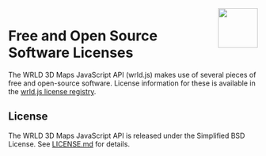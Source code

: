 <a href="https://www.wrld3d.com/">
    <img src="https://cdn2.wrld3d.com/wp-content/uploads/2017/04/WRLD_Blue.png"  align="right" height="80px" />
</a>

# Free and Open Source Software Licenses

The WRLD 3D Maps JavaScript API (wrld.js) makes use of several pieces of free and open-source software. License information for these is available in  the [wrld.js license registry](wrld-js-licenses.json). 

## License

The WRLD 3D Maps JavaScript API is released under the Simplified BSD License. See [LICENSE.md](https://github.com/wrld3d/wrld.js/blob/master/LICENSE.md) for details.
